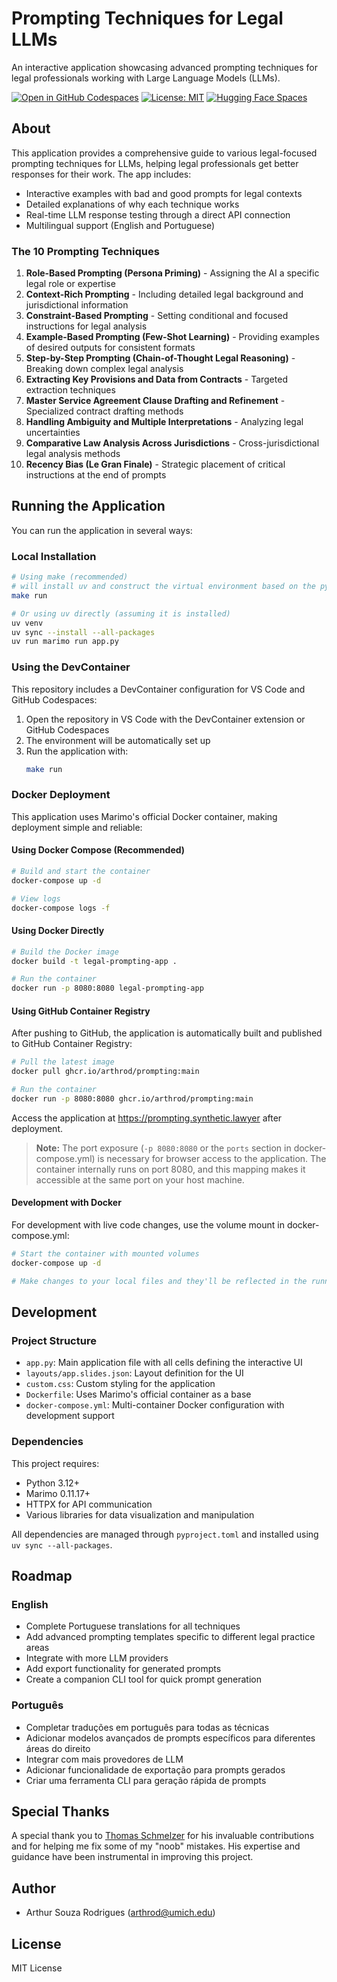 # Prompting Techniques for Legal LLMs

An interactive application showcasing advanced prompting techniques for legal professionals working with Large Language Models (LLMs).

[![Open in GitHub Codespaces](https://github.com/codespaces/badge.svg)](https://codespaces.new/arthrod/prompting)
[![License: MIT](https://img.shields.io/badge/License-MIT-yellow.svg)](https://opensource.org/licenses/MIT)
[![Hugging Face Spaces](https://img.shields.io/badge/🤗%20Hugging%20Face-Spaces-blue)](https://huggingface.co/spaces/arthrod/prompting)

## About

This application provides a comprehensive guide to various legal-focused prompting techniques for LLMs, helping legal professionals get better responses for their work. The app includes:

- Interactive examples with bad and good prompts for legal contexts
- Detailed explanations of why each technique works
- Real-time LLM response testing through a direct API connection
- Multilingual support (English and Portuguese)

### The 10 Prompting Techniques

1. **Role-Based Prompting (Persona Priming)** - Assigning the AI a specific legal role or expertise
2. **Context-Rich Prompting** - Including detailed legal background and jurisdictional information
3. **Constraint-Based Prompting** - Setting conditional and focused instructions for legal analysis
4. **Example-Based Prompting (Few-Shot Learning)** - Providing examples of desired outputs for consistent formats
5. **Step-by-Step Prompting (Chain-of-Thought Legal Reasoning)** - Breaking down complex legal analysis
6. **Extracting Key Provisions and Data from Contracts** - Targeted extraction techniques
7. **Master Service Agreement Clause Drafting and Refinement** - Specialized contract drafting methods
8. **Handling Ambiguity and Multiple Interpretations** - Analyzing legal uncertainties
9. **Comparative Law Analysis Across Jurisdictions** - Cross-jurisdictional legal analysis methods
10. **Recency Bias (Le Gran Finale)** - Strategic placement of critical instructions at the end of prompts

## Running the Application

You can run the application in several ways:

### Local Installation

```bash
# Using make (recommended)
# will install uv and construct the virtual environment based on the pyproject.toml file
make run

# Or using uv directly (assuming it is installed)
uv venv
uv sync --install --all-packages
uv run marimo run app.py
```

### Using the DevContainer

This repository includes a DevContainer configuration for VS Code and GitHub Codespaces:

1. Open the repository in VS Code with the DevContainer extension or GitHub Codespaces
2. The environment will be automatically set up
3. Run the application with:
   ```bash
   make run
   ```

### Docker Deployment

This application uses Marimo's official Docker container, making deployment simple and reliable:

#### Using Docker Compose (Recommended)
```bash
# Build and start the container
docker-compose up -d

# View logs
docker-compose logs -f
```

#### Using Docker Directly
```bash
# Build the Docker image
docker build -t legal-prompting-app .

# Run the container
docker run -p 8080:8080 legal-prompting-app
```

#### Using GitHub Container Registry
After pushing to GitHub, the application is automatically built and published to GitHub Container Registry:

```bash
# Pull the latest image
docker pull ghcr.io/arthrod/prompting:main

# Run the container
docker run -p 8080:8080 ghcr.io/arthrod/prompting:main
```

Access the application at https://prompting.synthetic.lawyer after deployment.

> **Note:** The port exposure (`-p 8080:8080` or the `ports` section in docker-compose.yml) is necessary for browser access to the application. The container internally runs on port 8080, and this mapping makes it accessible at the same port on your host machine.

#### Development with Docker

For development with live code changes, use the volume mount in docker-compose.yml:

```bash
# Start the container with mounted volumes
docker-compose up -d

# Make changes to your local files and they'll be reflected in the running app
```

## Development

### Project Structure

- `app.py`: Main application file with all cells defining the interactive UI
- `layouts/app.slides.json`: Layout definition for the UI
- `custom.css`: Custom styling for the application
- `Dockerfile`: Uses Marimo's official container as a base
- `docker-compose.yml`: Multi-container Docker configuration with development support

### Dependencies

This project requires:
- Python 3.12+
- Marimo 0.11.17+
- HTTPX for API communication
- Various libraries for data visualization and manipulation

All dependencies are managed through `pyproject.toml` and installed using `uv sync --all-packages`.

## Roadmap

### English
- Complete Portuguese translations for all techniques
- Add advanced prompting templates specific to different legal practice areas
- Integrate with more LLM providers
- Add export functionality for generated prompts
- Create a companion CLI tool for quick prompt generation

### Português
- Completar traduções em português para todas as técnicas
- Adicionar modelos avançados de prompts específicos para diferentes áreas do direito
- Integrar com mais provedores de LLM
- Adicionar funcionalidade de exportação para prompts gerados
- Criar uma ferramenta CLI para geração rápida de prompts

## Special Thanks

A special thank you to [Thomas Schmelzer](https://github.com/tschm) for his invaluable contributions and for helping me fix some of my "noob" mistakes. His expertise and guidance have been instrumental in improving this project.

## Author

- Arthur Souza Rodrigues (arthrod@umich.edu)

## License

MIT License

